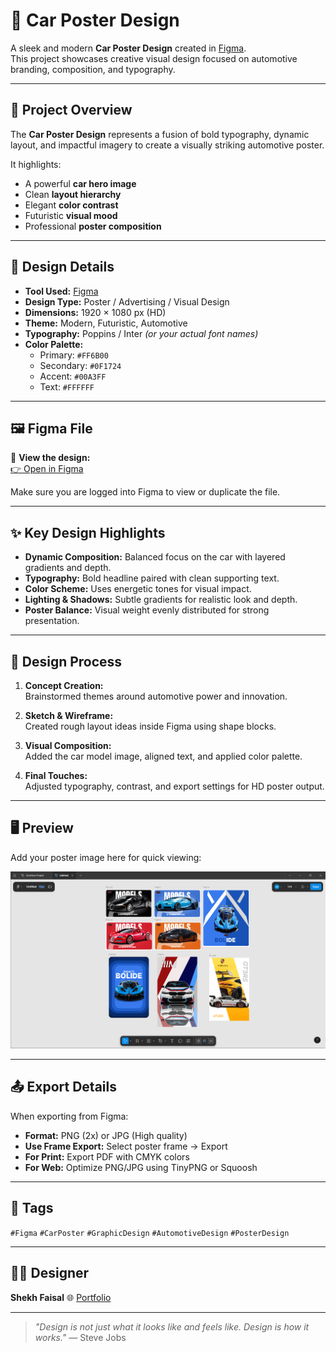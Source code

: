 # 🚗 Car Poster Design

A sleek and modern **Car Poster Design** created in [Figma](https://www.figma.com/design/h27KKkY9gTgwnP6MfCGYHz/Car-Poster?node-id=0-1&t=mNYTI7RihKZKnYLP-1).  
This project showcases creative visual design focused on automotive branding, composition, and typography.

---

## 🎨 Project Overview

The **Car Poster Design** represents a fusion of bold typography, dynamic layout, and impactful imagery to create a visually striking automotive poster.

It highlights:
- A powerful **car hero image**
- Clean **layout hierarchy**
- Elegant **color contrast**
- Futuristic **visual mood**
- Professional **poster composition**

---

## 🧩 Design Details

- **Tool Used:** [Figma](https://www.figma.com/design/h27KKkY9gTgwnP6MfCGYHz/Car-Poster?node-id=0-1&t=mNYTI7RihKZKnYLP-1)
- **Design Type:** Poster / Advertising / Visual Design
- **Dimensions:** 1920 × 1080 px (HD)
- **Theme:** Modern, Futuristic, Automotive
- **Typography:** Poppins / Inter *(or your actual font names)*
- **Color Palette:**
  - Primary: `#FF6B00`
  - Secondary: `#0F1724`
  - Accent: `#00A3FF`
  - Text: `#FFFFFF`

---

## 🖼️ Figma File

🔗 **View the design:**  
[👉 Open in Figma](https://www.figma.com/design/h27KKkY9gTgwnP6MfCGYHz/Car-Poster?node-id=0-1)

Make sure you are logged into Figma to view or duplicate the file.

---

## ✨ Key Design Highlights

- **Dynamic Composition:** Balanced focus on the car with layered gradients and depth.
- **Typography:** Bold headline paired with clean supporting text.
- **Color Scheme:** Uses energetic tones for visual impact.
- **Lighting & Shadows:** Subtle gradients for realistic look and depth.
- **Poster Balance:** Visual weight evenly distributed for strong presentation.

---

## 🧠 Design Process

1. **Concept Creation:**  
   Brainstormed themes around automotive power and innovation.

2. **Sketch & Wireframe:**  
   Created rough layout ideas inside Figma using shape blocks.

3. **Visual Composition:**  
   Added the car model image, aligned text, and applied color palette.

4. **Final Touches:**  
   Adjusted typography, contrast, and export settings for HD poster output.

---

## 🖥️ Preview

Add your poster image here for quick viewing:

![Car Poster Preview](https://github.com/shekhfaisal2110/CarPoster/blob/770e5af7215ece8d35cba1a4a6d6c16e6caa7095/Screenshot%202025-09-27%20193946.png)

---

## 📤 Export Details

When exporting from Figma:
- **Format:** PNG (2x) or JPG (High quality)
- **Use Frame Export:** Select poster frame → Export
- **For Print:** Export PDF with CMYK colors
- **For Web:** Optimize PNG/JPG using TinyPNG or Squoosh

---

## 🔖 Tags

`#Figma` `#CarPoster` `#GraphicDesign` `#AutomotiveDesign` `#PosterDesign`

---

## 👨‍🎨 Designer

**Shekh Faisal** 
🌐 [Portfolio](https://portfolio-psi-teal-45.vercel.app/)

---

> _"Design is not just what it looks like and feels like. Design is how it works."_ — Steve Jobs
